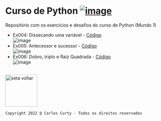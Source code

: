 # Curso de Python [![image](https://user-images.githubusercontent.com/68711113/165764028-9d60f899-2323-439a-bc27-e492e6978bf3.png)](https://www.cursoemvideo.com/)

Repositório com os exercícios e desafios do curso de Python (Mundo 1)

- Ex004: Dissecando uma variável - [Código](https://github.com/carloscurty/CursoemVideo-Python-Mundo1/blob/3f1c810214ad8b5a3b8413363e82ca54637ea13f/ex004.py)<br>
![image](https://user-images.githubusercontent.com/68711113/165763293-30fa2483-5dfb-4d0b-934a-e5beccbc16c5.png)
- Ex005: Antecessor e sucessor - [Código](https://github.com/carloscurty/CursoemVideo-Python-Mundo1/blob/6069c14a18d7eef52608ee7de3031725c81d3967/desafio005.py)<br>
![image](https://user-images.githubusercontent.com/68711113/165765664-cfb1d42f-6bdd-4dc7-9bfb-43b6a1ee5e41.png)
- Ex006: Dobro, triplo e Raiz Quadrada - [Código](https://github.com/carloscurty/CursoemVideo-Python-Mundo1/blob/6069c14a18d7eef52608ee7de3031725c81d3967/desafio%20006.py)<br>
![image](https://user-images.githubusercontent.com/68711113/165766378-1ceb8ab2-eabd-40ca-a15d-3cf60e612c36.png)


<br>
<a href="https://carloscurty.github.io"><img src="https://user-images.githubusercontent.com/68711113/165812595-fe81c81e-05fa-4787-a39a-3067d738ac68.png" alt="seta voltar" width="100"/></a>


~~~
Copyright 2022 @ Carlos Curty - Todos os direitos reservados
~~~
